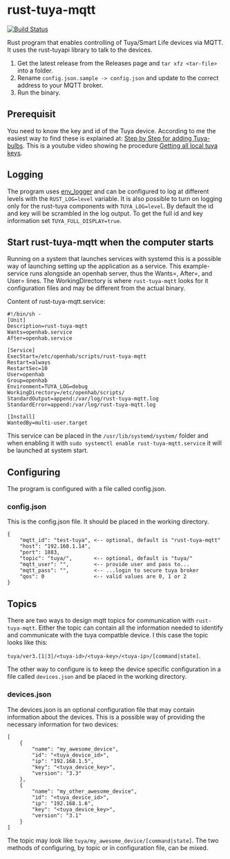 # rust-tuya-mqtt
[![Build Status](https://github.com/EmilSodergren/rust-tuya-mqtt/actions/workflows/mean_bean_ci.yml/badge.svg)](https://github.com/EmilSodergren/rust-tuya-mqtt/actions/workflows/mean_bean_ci.yml)

Rust program that enables controlling of Tuya/Smart Life devices via MQTT. It uses the rust-tuyapi library to talk to the devices.
1. Get the latest release from the Releases page and `tar xfz <tar-file>` into a folder.
1. Rename `config.json.sample -> config.json` and update to the correct address to your MQTT broker.
1. Run the binary.

## Prerequisit
You need to know the key and id of the Tuya device. According to me the easiest way to find these is explained at: [Step by Step for adding Tuya-bulbs](https://community.openhab.org/t/step-by-step-guide-for-adding-tuya-bulbs-wi-fi-smart-led-smart-life-app-to-oh2-using-tuya-mqtt-js-by-agentk/59371). This is a youtube video showing he procedure [Getting all local tuya keys](https://youtu.be/YKvGYXw-_cE?t=229).

## Logging
The program uses [env_logger](https://docs.rs/env_logger) and can be configured to log at different levels with the `RUST_LOG=level` variable. It is also possible to turn on logging only for the rust-tuya components with `TUYA_LOG=level`. By default the id and key will be scrambled in the log output. To get the full id and key information set `TUYA_FULL_DISPLAY=true`.

## Start rust-tuya-mqtt when the computer starts
Running on a system that launches services with systemd this is a possible way of launching setting up the application as a service. This example-service runs alongside an openhab server, thus the Wants=, After=, and User= lines. The WorkingDirectory is where `rust-tuya-mqtt` looks for it configuration files and may be different from the actual binary.

Content of rust-tuya-mqtt.service:
```
#!/bin/sh -
[Unit]
Description=rust-tuya-mqtt
Wants=openhab.service
After=openhab.service

[Service]
ExecStart=/etc/openhab/scripts/rust-tuya-mqtt
Restart=always
RestartSec=10
User=openhab
Group=openhab
Environment=TUYA_LOG=debug
WorkingDirectory=/etc/openhab/scripts/
StandardOutput=append:/var/log/rust-tuya-mqtt.log
StandardError=append:/var/log/rust-tuya-mqtt.log

[Install]
WantedBy=multi-user.target
```
This service can be placed in the `/usr/lib/systemd/system/` folder and when enabling it with `sudo systemctl enable rust-tuya-mqtt.service` it will be launched at system start.

## Configuring
The program is configured with a file called config.json.

### config.json
This is the config.json file. It should be placed in the working directory.
```
{
    "mqtt_id": "test-tuya", <-- optional, default is "rust-tuya-mqtt"
    "host": "192.168.1.14",
    "port": 1883,
    "topic": "tuya/",       <-- optional, default is "tuya/"
    "mqtt_user": "",        <-- provide user and pass to...
    "mqtt_pass": "",        <-- ...login to secure tuya broker
    "qos": 0                <-- valid values are 0, 1 or 2
}
```
## Topics
There are two ways to design mqtt topics for communication with `rust-tuya-mqtt`. Either the topic can contain all the information needed to identify and communicate with the tuya compatble device. I this case the topic looks like this:

`tuya/ver3.[1|3]/<tuya-id>/<tuya-key>/<tuya-ip>/[command|state]`.

The other way to configure is to keep the device specific configuration in a file called `devices.json` and be placed in the working directory.

### devices.json
The devices.json is an optional configuration file that may contain information about the devices. This is a possible way of providing the necessary information for two devices:
```
[
    {
        "name": "my_awesome_device",
        "id": "<tuya_device_id>",
        "ip": "192.168.1.5",
        "key": "<tuya_device_key>",
        "version": "3.3"
    },
    {
        "name": "my_other_awesome_device",
        "id": "<tuya_device_id>",
        "ip": "192.168.1.6",
        "key": "<tuya_device_key>",
        "version": "3.1"
    }
]
```

The topic may look like `tuya/my_awesome_device/[command|state]`. The two methods of configuring, by topic or in configuration file, can be mixed.

